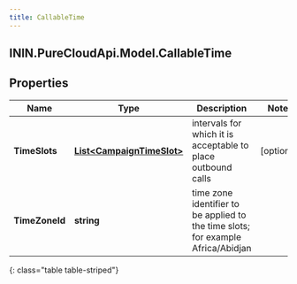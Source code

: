 ```yaml
---
title: CallableTime
---
```

## ININ.PureCloudApi.Model.CallableTime

## Properties

|Name | Type | Description | Notes|
|------------ | ------------- | ------------- | -------------|
| **TimeSlots** | [**List&lt;CampaignTimeSlot&gt;**](CampaignTimeSlot.html) | intervals for which it is acceptable to place outbound calls | [optional] |
| **TimeZoneId** | **string** | time zone identifier to be applied to the time slots; for example Africa/Abidjan | |
{: class="table table-striped"}


